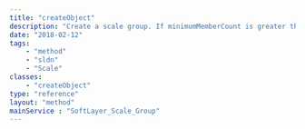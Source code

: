 ```yaml
---
title: "createObject"
description: "Create a scale group. If minimumMemberCount is greater than zero or desiredMemberCount is present, guest members will be created right away. "
date: "2018-02-12"
tags:
    - "method"
    - "sldn"
    - "Scale"
classes:
    - "createObject"
type: "reference"
layout: "method"
mainService : "SoftLayer_Scale_Group"
---
```


